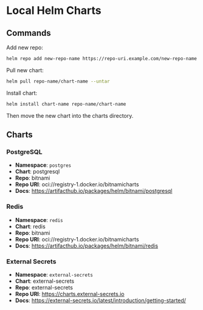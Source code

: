 # Local Helm Charts

## Commands

Add new repo:

```sh
helm repo add new-repo-name https://repo-uri.example.com/new-repo-name
```

Pull new chart:

```sh
helm pull repo-name/chart-name --untar
```

Install chart:

```sh
helm install chart-name repo-name/chart-name
```

Then move the new chart into the charts directory.

## Charts

### PostgreSQL

- **Namespace**: `postgres`
- **Chart**: postgresql
- **Repo**: bitnami
- **Repo URI**: oci://registry-1.docker.io/bitnamicharts
- **Docs**: <https://artifacthub.io/packages/helm/bitnami/postgresql>

### Redis

- **Namespace**: `redis`
- **Chart**: redis
- **Repo**: bitnami
- **Repo URI**: oci://registry-1.docker.io/bitnamicharts
- **Docs**: <https://artifacthub.io/packages/helm/bitnami/redis>

### External Secrets

- **Namespace**: `external-secrets`
- **Chart**: external-secrets
- **Repo**: external-secrets
- **Repo URI**: <https://charts.external-secrets.io>
- **Docs**: <https://external-secrets.io/latest/introduction/getting-started/>

